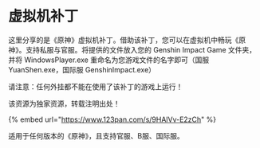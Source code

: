 # 虚拟机补丁

这里分享的是《原神》虚拟机补丁。借助该补丁，您可以在虚拟机中畅玩《原神》。支持私服与官服。将提供的文件放入您的 Genshin Impact Game 文件夹，并将 WindowsPlayer.exe 重命名为您游戏文件的名字即可（国服 YuanShen.exe，国际服 GenshinImpact.exe）

请注意：任何外挂都不能在使用了该补丁的游戏上运行！

该资源为独家资源，转载注明出处！

{% embed url="https://www.123pan.com/s/9HAlVv-E2zCh" %}

适用于任何版本的《原神》，且支持官服、B服、国际服。
